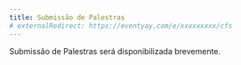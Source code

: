 ```yaml
---
title: Submissão de Palestras
# externalRedirect: https://eventyay.com/e/xxxxxxxxx/cfs
---
```


Submissão de Palestras será disponibilizada brevemente.
<!-- Redirecting you to Eventyay platform  
https://eventyay.com/e/xxxxxxxxx/cfs -->